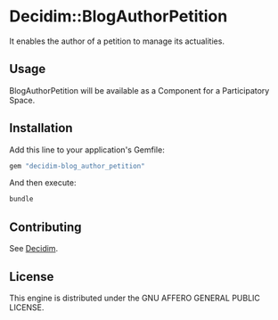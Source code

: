 # Decidim::BlogAuthorPetition

It enables the author of a petition to manage its actualities.

## Usage

BlogAuthorPetition will be available as a Component for a Participatory
Space.

## Installation

Add this line to your application's Gemfile:

```ruby
gem "decidim-blog_author_petition"
```

And then execute:

```bash
bundle
```

## Contributing

See [Decidim](https://github.com/decidim/decidim).

## License

This engine is distributed under the GNU AFFERO GENERAL PUBLIC LICENSE.
